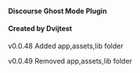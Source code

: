 #### Discourse Ghost Mode Plugin
#### Created by Dvijtest

v0.0.48
Added app,assets,lib folder

v0.0.49
Removed app,assets,lib folder